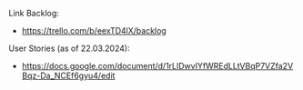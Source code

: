 Link Backlog:
 - https://trello.com/b/eexTD4lX/backlog

User Stories (as of 22.03.2024):
 - https://docs.google.com/document/d/1rLlDwvIYfWREdLLtVBqP7VZfa2VBqz-Da_NCEf6gyu4/edit
